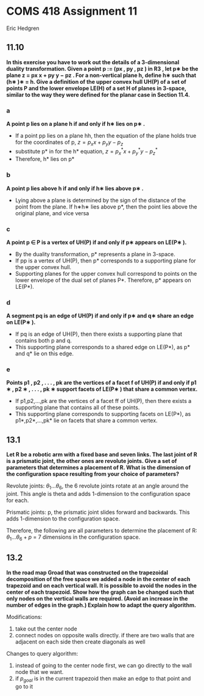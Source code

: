 # COMS 418 Assignment 11
Eric Hedgren

## 11.10
**In this exercise you have to work out the details of a 3-dimensional duality transformation. Given a point p := (px , py , pz ) in R3 , let p∗ be the plane z = px x + py y − pz . For a non-vertical plane h, define h∗ such that (h∗ )∗ = h. Give a definition of the upper convex hull UH(P) of a set of points P and the lower envelope LE(H) of a set H of planes in 3-space, similar to the way they were defined for the planar case in Section 11.4.**
### a
**A point p lies on a plane h if and only if h∗ lies on p∗ .**
- If a point pp lies on a plane hh, then the equation of the plane holds true for the coordinates of p, $z=p_{x}x+p_{y}y-p_z$
- substitute p* in for the h* equation, $z=p_{x}^*x+p_{y}^*y-p_z^*$
- Therefore, h* lies on p*
### b
**A point p lies above h if and only if h∗ lies above p∗ .**
- Lying above a plane is determined by the sign of the distance of the point from the plane. If h∗h∗ lies above p*, then the point lies above the original plane, and vice versa
### c
**A point p ∈ P is a vertex of UH(P) if and only if p∗ appears on LE(P∗ ).**
- By the duality transformation, p* represents a plane in 3-space.
- If pp is a vertex of UH(P), then p* corresponds to a supporting plane for the upper convex hull.
- Supporting planes for the upper convex hull correspond to points on the lower envelope of the dual set of planes P*. Therefore, p* appears on LE(P*).
### d
**A segment pq is an edge of UH(P) if and only if p∗ and q∗ share an edge on LE(P∗ ).**
- If pq is an edge of UH(P), then there exists a supporting plane that contains both p and q.
- This supporting plane corresponds to a shared edge on LE(P*), as p* and q* lie on this edge.
### e
**Points p1 , p2 , . . . , pk are the vertices of a facet f of UH(P) if and only if p1 ∗ , p2 ∗ , . . . , pk ∗ support facets of LE(P∗ ) that share a common vertex.**
- If p1,p2,...,pk are the vertices of a facet ff of UH(P), then there exists a supporting plane that contains all of these points.
- This supporting plane corresponds to supporting facets on LE(P*), as p1*,p2*,...,pk*​ lie on facets that share a common vertex.

## 13.1
**Let R be a robotic arm with a fixed base and seven links. The last joint of R is a prismatic joint, the other ones are revolute joints. Give a set of parameters that determines a placement of R. What is the dimension of the configuration space resulting from your choice of parameters?**

Revolute joints:
$\theta_{1}...\theta_{6}$, the 6 revolute joints rotate at an angle around the joint. This angle is theta and adds 1-dimension to the configuration space for each.

Prismatic joints:
p, the prismatic joint slides forward and backwards. This adds 1-dimension to the configuration space.

Therefore, the following are all parameters to determine the placement of R: $\theta_{1}...\theta_{6} + p$ = 7 dimensions in the configuration space.


## 13.2
**In the road map Groad that was constructed on the trapezoidal decomposition of the free space we added a node in the center of each trapezoid and on each vertical wall. It is possible to avoid the nodes in the center of each trapezoid. Show how the graph can be changed such that only nodes on the vertical walls are required. (Avoid an increase in the number of edges in the graph.) Explain how to adapt the query algorithm.**

Modifications:
1. take out the center node
2. connect nodes on opposite walls directly. if there are two walls that are adjacent on each side then create diagonals as well

Changes to query algorithm:
1. instead of going to the center node first, we can go directly to the wall node that we want.
2. if $p_{goal}$ is in the current trapezoid then make an edge to that point and go to it